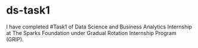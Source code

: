 # ds-task1
 I have completed #Task1 of Data Science and Business Analytics Internship at The Sparks Foundation under Gradual Rotation Internship Program (GRIP).
